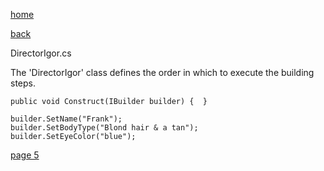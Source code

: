 [home](./page01.md)

[back](./page03.md)

DirectorIgor.cs

The 'DirectorIgor' class defines the order in which to execute the building steps.


```
public void Construct(IBuilder builder) {  }
```

```
builder.SetName("Frank");
builder.SetBodyType("Blond hair & a tan");
builder.SetEyeColor("blue");
```


[page 5](./page05.md)
